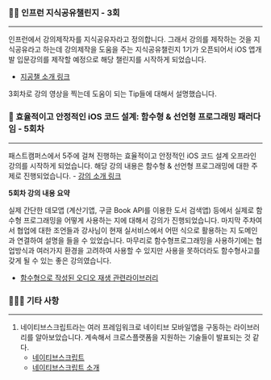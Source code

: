 
### 👨‍🎓 인프런 지식공유챌린지 - 3회

---

인프런에서 강의제작자를 지식공유자라고 정의합니다. 그래서 강의를 제작하는 것을 지식공유라고 하는데 강의제작을 도움을 주는 지식공유챌린지 1기가 오픈되어서 iOS 앱개발 입문강의를 제작할 예정으로 해당 챌린지를 시작하게 되었습니다.
- [지공챌 소개 링크](%5B%3Chttps://www.inflearn.com/course/offline/%EC%9D%B8%ED%94%84%EB%9F%B0-%EC%A7%80%EC%8B%9D%EA%B3%B5%EC%9C%A0-%EC%B1%8C%EB%A6%B0%EC%A7%80-1%EA%B8%B0?srsltid=AfmBOoq6-MKgLli_n34B5TnLgtqeoGRwitZ87hjsd9sTjTrB9b4aahhc%3E%5D\(%3Chttps://www.inflearn.com/course/offline/%EC%9D%B8%ED%94%84%EB%9F%B0-%EC%A7%80%EC%8B%9D%EA%B3%B5%EC%9C%A0-%EC%B1%8C%EB%A6%B0%EC%A7%80-1%EA%B8%B0?srsltid=AfmBOoq6-MKgLli_n34B5TnLgtqeoGRwitZ87hjsd9sTjTrB9b4aahhc%3E\))

3회차로 강의 영상을 찍는데 도움이 되는 Tip들에 대해서 설명했습니다.


### 🧮 효율적이고 안정적인 iOS 코드 설계: 함수형 & 선언형 프로그래밍 패러다임 - 5회차

---

패스트캠퍼스에서 5주에 걸쳐 진행하는 효율적이고 안정적인 iOS 코드 설계 오프라인 강의를 시작하게 되었습니다. 해당 강의 내용은 함수형 & 선언형 프로그래밍에 대한 주제로 진행되었습니다. - [강의 소개 링크](https://fastcampus.co.kr/dev_camp_functional)


**5회차 강의 내용 요약**

실제 간단한 데모앱 (계산기앱, 구글 Book API를 이용한 도서 검색앱) 등에서 실제로 함수형 프로그래밍을 어떻게 사용하는 지에 대해서 강의가 진행되었습니다.
마지막 주차여서 협업에 대한 조언들과 강사님이 현재 실서비스에서 어떤 식으로 활용하는 지 도메인과 연결하여 설명을 들을 수 있었습니다.
마무리로 함수형프로그래밍을 사용하기에는 협업방식과 여러가지 환경을 고려하여 사용할 수 있지만 사용을 못하더라도 함수형사고를 갖게 될 수 있는 좋은 강의였습니다.

- [함수형으로 작성된 오디오 재생 관련라이브러리](https://github.com/mihai8804858/swift-chunked-audio-player)

### 🙋🏻‍♂️ 기타 사항

---
1. 네이티브스크립트라는 여러 프레임워크로 네이티브 모바일앱을 구동하는 라이브러리를 알아보았습니다. 계속해서 크로스플랫폼을 지원하는 기술들이 발표되는 것 같다.
	- [네이티브스크립트](https://nativescript.org/)
	- [네이티브스크립트 소개](https://www.jaenung.net/tree/5519)

